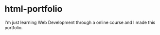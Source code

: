 # html-portfolio
I'm just learning Web Development through a online course and I made this portfolio.
